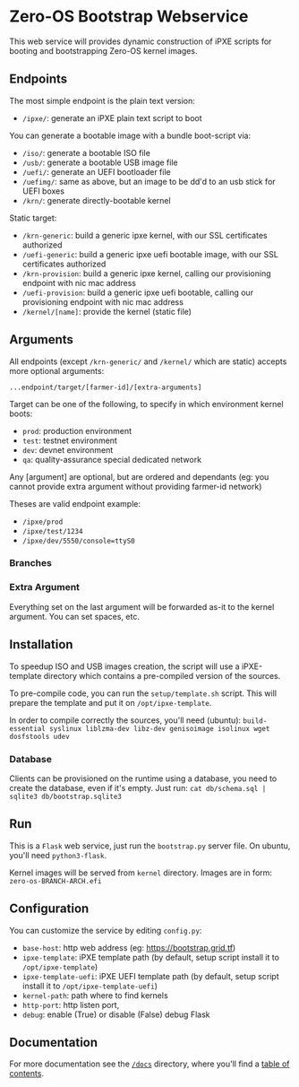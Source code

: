# Zero-OS Bootstrap Webservice

This web service will provides dynamic construction of iPXE scripts for booting and bootstrapping Zero-OS kernel images.

## Endpoints

The most simple endpoint is the plain text version:
- `/ipxe/`: generate an iPXE plain text script to boot

You can generate a bootable image with a bundle boot-script via:
- `/iso/`: generate a bootable ISO file
- `/usb/`: generate a bootable USB image file
- `/uefi/`: generate an UEFI bootloader file
- `/uefimg/`: same as above, but an image to be dd'd to an usb stick for UEFI boxes
- `/krn/`: generate directly-bootable kernel

Static target:
- `/krn-generic`: build a generic ipxe kernel, with our SSL certificates authorized
- `/uefi-generic`: build a generic ipxe uefi bootable image, with our SSL certificates authorized
- `/krn-provision`: build a generic ipxe kernel, calling our provisioning endpoint with nic mac address
- `/uefi-provision`: build a generic ipxe uefi bootable, calling our provisioning endpoint with nic mac address
- `/kernel/[name]`: provide the kernel (static file)

## Arguments
All endpoints (except `/krn-generic/` and `/kernel/` which are static) accepts more optional arguments:
```
...endpoint/target/[farmer-id]/[extra-arguments]
```

Target can be one of the following, to specify in which environment kernel boots:
- `prod`: production environment
- `test`: testnet environment
- `dev`: devnet environment
- `qa`: quality-assurance special dedicated network

Any [argument] are optional, but are ordered and dependants (eg: you cannot provide extra argument without providing farmer-id network)

Theses are valid endpoint example:
- `/ipxe/prod`
- `/ipxe/test/1234`
- `/ipxe/dev/5550/console=ttyS0`

### Branches

### Extra Argument

Everything set on the last argument will be forwarded as-it to the kernel argument. You can set spaces, etc.


## Installation

To speedup ISO and USB images creation, the script will use a iPXE-template directory which contains a pre-compiled version of the sources.

To pre-compile code, you can run the `setup/template.sh` script.
This will prepare the template and put it on `/opt/ipxe-template`.

In order to compile correctly the sources, you'll need (ubuntu): `build-essential syslinux liblzma-dev libz-dev genisoimage isolinux wget dosfstools udev`

### Database

Clients can be provisioned on the runtime using a database, you need to create the database, even if it's empty.
Just run: `cat db/schema.sql | sqlite3 db/bootstrap.sqlite3`

## Run

This is a `Flask` web service, just run the `bootstrap.py` server file. On ubuntu, you'll need `python3-flask`.

Kernel images will be served from `kernel` directory. Images are in form: `zero-os-BRANCH-ARCH.efi`

## Configuration

You can customize the service by editing `config.py`:
- `base-host`: http web address (eg: https://bootstrap.grid.tf)
- `ipxe-template`: iPXE template path (by default, setup script install it to `/opt/ipxe-template`)
- `ipxe-template-uefi`: iPXE UEFI template path (by default, setup script install it to `/opt/ipxe-template-uefi`)
- `kernel-path`: path where to find kernels
- `http-port`: http listen port,
- `debug`: enable (True) or disable (False) debug Flask

## Documentation

For more documentation see the [`/docs`](./docs) directory, where you'll find a [table of contents](/docs/SUMMARY.md).

